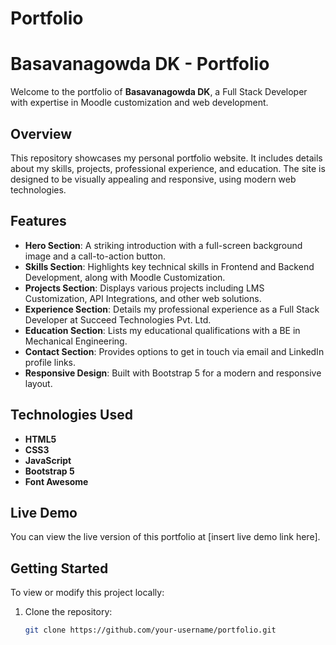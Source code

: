 # Portfolio
# Basavanagowda DK - Portfolio

Welcome to the portfolio of **Basavanagowda DK**, a Full Stack Developer with expertise in Moodle customization and web development.

## Overview

This repository showcases my personal portfolio website. It includes details about my skills, projects, professional experience, and education. The site is designed to be visually appealing and responsive, using modern web technologies.

## Features

- **Hero Section**: A striking introduction with a full-screen background image and a call-to-action button.
- **Skills Section**: Highlights key technical skills in Frontend and Backend Development, along with Moodle Customization.
- **Projects Section**: Displays various projects including LMS Customization, API Integrations, and other web solutions.
- **Experience Section**: Details my professional experience as a Full Stack Developer at Succeed Technologies Pvt. Ltd.
- **Education Section**: Lists my educational qualifications with a BE in Mechanical Engineering.
- **Contact Section**: Provides options to get in touch via email and LinkedIn profile links.
- **Responsive Design**: Built with Bootstrap 5 for a modern and responsive layout.

## Technologies Used

- **HTML5**
- **CSS3**
- **JavaScript**
- **Bootstrap 5**
- **Font Awesome**

## Live Demo

You can view the live version of this portfolio at [insert live demo link here].

## Getting Started

To view or modify this project locally:

1. Clone the repository:
   ```bash
   git clone https://github.com/your-username/portfolio.git
